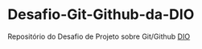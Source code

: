 # Desafio-Git-Github-da-DIO
Repositório do Desafio de Projeto sobre Git/Github [DIO](https://web.dio.me/lab/criando-seu-primeiro-repositorio-no-github-para-compartilhar-seu-progresso/learning/d5854276-7461-4b80-96e3-e8b6f9b21eeb?back=/track/linux-experience)
